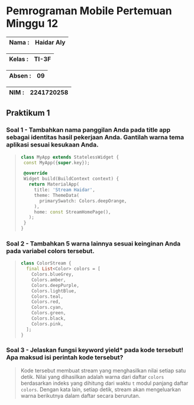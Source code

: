 # **Pemrograman Mobile Pertemuan Minggu 12**

| Nama  :   | Haidar Aly |
| :--------: | :-------: |

| Kelas :  | TI-3F    |
| :--------: | :-------: |

| Absen : |  09  |
| :--------: | :-------: |

| NIM   :  | 2241720258   |
| :--------: | :-------: |

## Praktikum 1

### Soal 1 - Tambahkan nama panggilan Anda pada title app sebagai identitas hasil pekerjaan Anda. Gantilah warna tema aplikasi sesuai kesukaan Anda.

> ```dart
> class MyApp extends StatelessWidget {
>  const MyApp({super.key});
>
>  @override
>  Widget build(BuildContext context) {
>    return MaterialApp(
>      title: 'Stream Haidar',
>      theme: ThemeData(
>        primarySwatch: Colors.deepOrange,
>      ),
>      home: const StreamHomePage(),
>    );
>  }
> }
> ```

### Soal 2 - Tambahkan 5 warna lainnya sesuai keinginan Anda pada variabel colors tersebut.
> ```dart
> class ColorStream {
>   final List<Color> colors = [
>     Colors.blueGrey,
>     Colors.amber,
>     Colors.deepPurple,
>     Colors.lightBlue,
>     Colors.teal,
>     Colors.red,
>     Colors.cyan,
>     Colors.green,
>     Colors.black,
>     Colors.pink,
>   ];
> }
> ```

### Soal 3 - Jelaskan fungsi keyword yield* pada kode tersebut! Apa maksud isi perintah kode tersebut?
> Kode tersebut membuat stream yang menghasilkan nilai setiap satu detik. Nilai yang dihasilkan adalah warna dari daftar `colors` berdasarkan indeks yang dihitung dari waktu `t` modul panjang daftar `colors`. Dengan kata lain, setiap detik, stream akan mengeluarkan warna berikutnya dalam daftar secara berurutan.
